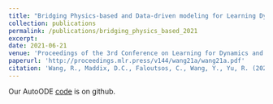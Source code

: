 ```yaml
---
title: "Bridging Physics-based and Data-driven modeling for Learning Dynamical Systems"
collection: publications
permalink: /publications/bridging_physics_based_2021
excerpt:
date: 2021-06-21
venue: 'Proceedings of the 3rd Conference on Learning for Dynamics and Control (L4DC)'
paperurl: 'http://proceedings.mlr.press/v144/wang21a/wang21a.pdf'
citation: 'Wang, R., Maddix, D.C., Faloutsos, C., Wang, Y., Yu, R. (2021). &quot;Bridging Physics-based and Data-driven modeling for Learning Dynamical Systems.&quot; <i>Proceedings of the 3rd Conference on Learning for Dynamics and Control (L4DC), PMLR.</i> 144:385-398.'
---
```


Our AutoODE [code](https://github.com/Rose-STL-Lab/AutoODE-DSL) is on github.
